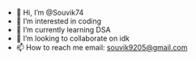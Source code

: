 - 👋 Hi, I’m @Souvik74
- 👀 I’m interested in coding
- 🌱 I’m currently learning DSA
- 💞️ I’m looking to collaborate on idk
- 📫 How to reach me email: souvik9205@gmail.com

<!---
Souvik74/Souvik74 is a ✨ special ✨ repository because its `README.md` (this file) appears on your GitHub profile.
You can click the Preview link to take a look at your changes.
--->
